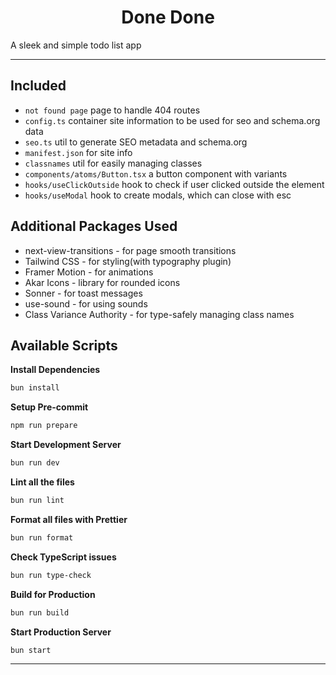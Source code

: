 <h1 align="center">
  Done Done
</h1>

A sleek and simple todo list app

---

## Included

- `not found page` page to handle 404 routes
- `config.ts` container site information to be used for seo and schema.org data
- `seo.ts` util to generate SEO metadata and schema.org
- `manifest.json` for site info
- `classnames` util for easily managing classes
- `components/atoms/Button.tsx` a button component with variants
- `hooks/useClickOutside` hook to check if user clicked outside the element
- `hooks/useModal` hook to create modals, which can close with esc

## Additional Packages Used

- next-view-transitions - for page smooth transitions
- Tailwind CSS - for styling(with typography plugin)
- Framer Motion - for animations
- Akar Icons - library for rounded icons
- Sonner - for toast messages
- use-sound - for using sounds
- Class Variance Authority - for type-safely managing class names

## Available Scripts

**Install Dependencies**

```bash
bun install
```

**Setup Pre-commit**

```bash
npm run prepare
```

**Start Development Server**

```bash
bun run dev
```

**Lint all the files**

```bash
bun run lint
```

**Format all files with Prettier**

```bash
bun run format
```

**Check TypeScript issues**

```bash
bun run type-check
```

**Build for Production**

```bash
bun run build
```

**Start Production Server**

```bash
bun start
```

---
